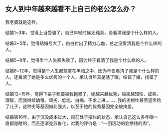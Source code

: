 ## 女人到中年越来越看不上自己的老公怎么办？

我老婆就是这样。

结婚1~3年，觉得上当受骗了，自己年轻时候太纯真，没看清我是个什么样的人。

结婚3~5年，觉得结婚亏大了，白白付出了精力心血，总之没看清我是个什么样的人。

结婚5~8年，觉得半个人生都失败了，因为终于看清了我是个什么样的人。

结婚8~12年，觉得整个人生都笼罩在黑暗之中，因为不仅看清了我是个什么样的人，还看清了她是多么优秀的一个人，承认当年真是瞎了眼，结错了婚，找错了人。

结婚12~15年，觉得下辈子都要被我拖累了，她越来越优秀，越来越知性、成熟、理智，而我继续幼稚、顽劣、低能、白痴、不求上进……，我的劣根性甚至遗传给了儿子，这种劣等基因如此强大，以至于她的优秀基因完全被掩盖。

结婚第16年，由于沉没成本过大，目前处于摆烂的状态，承认自己这么多年眼一直都是瞎的，而且逐渐克苏鲁化，对我的评价是：“一团活动的会挣钱的肉”。
